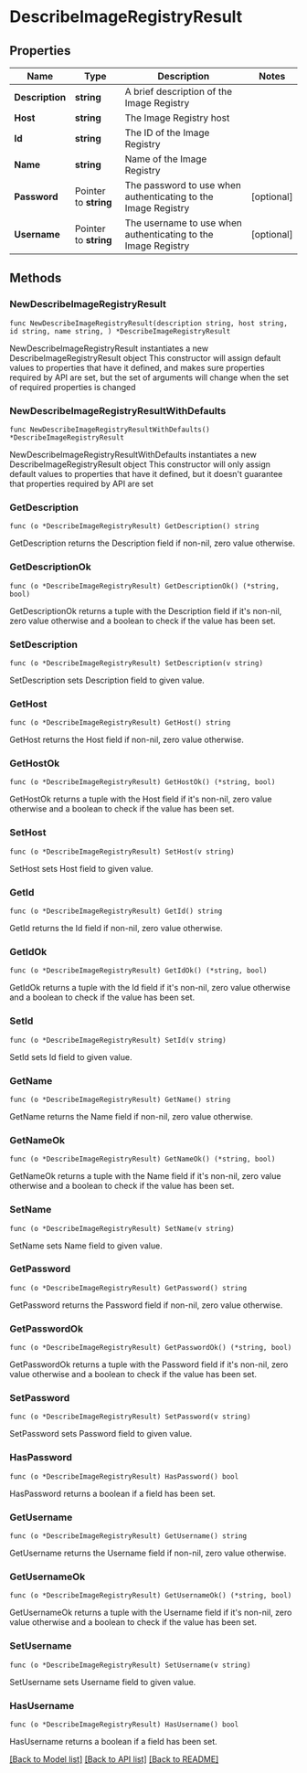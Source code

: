 # DescribeImageRegistryResult

## Properties

Name | Type | Description | Notes
------------ | ------------- | ------------- | -------------
**Description** | **string** | A brief description of the Image Registry | 
**Host** | **string** | The Image Registry host | 
**Id** | **string** | The ID of the Image Registry | 
**Name** | **string** | Name of the Image Registry | 
**Password** | Pointer to **string** | The password to use when authenticating to the Image Registry | [optional] 
**Username** | Pointer to **string** | The username to use when authenticating to the Image Registry | [optional] 

## Methods

### NewDescribeImageRegistryResult

`func NewDescribeImageRegistryResult(description string, host string, id string, name string, ) *DescribeImageRegistryResult`

NewDescribeImageRegistryResult instantiates a new DescribeImageRegistryResult object
This constructor will assign default values to properties that have it defined,
and makes sure properties required by API are set, but the set of arguments
will change when the set of required properties is changed

### NewDescribeImageRegistryResultWithDefaults

`func NewDescribeImageRegistryResultWithDefaults() *DescribeImageRegistryResult`

NewDescribeImageRegistryResultWithDefaults instantiates a new DescribeImageRegistryResult object
This constructor will only assign default values to properties that have it defined,
but it doesn't guarantee that properties required by API are set

### GetDescription

`func (o *DescribeImageRegistryResult) GetDescription() string`

GetDescription returns the Description field if non-nil, zero value otherwise.

### GetDescriptionOk

`func (o *DescribeImageRegistryResult) GetDescriptionOk() (*string, bool)`

GetDescriptionOk returns a tuple with the Description field if it's non-nil, zero value otherwise
and a boolean to check if the value has been set.

### SetDescription

`func (o *DescribeImageRegistryResult) SetDescription(v string)`

SetDescription sets Description field to given value.


### GetHost

`func (o *DescribeImageRegistryResult) GetHost() string`

GetHost returns the Host field if non-nil, zero value otherwise.

### GetHostOk

`func (o *DescribeImageRegistryResult) GetHostOk() (*string, bool)`

GetHostOk returns a tuple with the Host field if it's non-nil, zero value otherwise
and a boolean to check if the value has been set.

### SetHost

`func (o *DescribeImageRegistryResult) SetHost(v string)`

SetHost sets Host field to given value.


### GetId

`func (o *DescribeImageRegistryResult) GetId() string`

GetId returns the Id field if non-nil, zero value otherwise.

### GetIdOk

`func (o *DescribeImageRegistryResult) GetIdOk() (*string, bool)`

GetIdOk returns a tuple with the Id field if it's non-nil, zero value otherwise
and a boolean to check if the value has been set.

### SetId

`func (o *DescribeImageRegistryResult) SetId(v string)`

SetId sets Id field to given value.


### GetName

`func (o *DescribeImageRegistryResult) GetName() string`

GetName returns the Name field if non-nil, zero value otherwise.

### GetNameOk

`func (o *DescribeImageRegistryResult) GetNameOk() (*string, bool)`

GetNameOk returns a tuple with the Name field if it's non-nil, zero value otherwise
and a boolean to check if the value has been set.

### SetName

`func (o *DescribeImageRegistryResult) SetName(v string)`

SetName sets Name field to given value.


### GetPassword

`func (o *DescribeImageRegistryResult) GetPassword() string`

GetPassword returns the Password field if non-nil, zero value otherwise.

### GetPasswordOk

`func (o *DescribeImageRegistryResult) GetPasswordOk() (*string, bool)`

GetPasswordOk returns a tuple with the Password field if it's non-nil, zero value otherwise
and a boolean to check if the value has been set.

### SetPassword

`func (o *DescribeImageRegistryResult) SetPassword(v string)`

SetPassword sets Password field to given value.

### HasPassword

`func (o *DescribeImageRegistryResult) HasPassword() bool`

HasPassword returns a boolean if a field has been set.

### GetUsername

`func (o *DescribeImageRegistryResult) GetUsername() string`

GetUsername returns the Username field if non-nil, zero value otherwise.

### GetUsernameOk

`func (o *DescribeImageRegistryResult) GetUsernameOk() (*string, bool)`

GetUsernameOk returns a tuple with the Username field if it's non-nil, zero value otherwise
and a boolean to check if the value has been set.

### SetUsername

`func (o *DescribeImageRegistryResult) SetUsername(v string)`

SetUsername sets Username field to given value.

### HasUsername

`func (o *DescribeImageRegistryResult) HasUsername() bool`

HasUsername returns a boolean if a field has been set.


[[Back to Model list]](../README.md#documentation-for-models) [[Back to API list]](../README.md#documentation-for-api-endpoints) [[Back to README]](../README.md)


